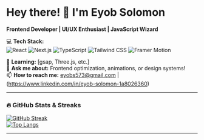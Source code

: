 # Hey there! 👋 I'm Eyob Solomon

**Frontend Developer | UI/UX Enthusiast | JavaScript Wizard**  

💻 **Tech Stack:**  
![React](https://img.shields.io/badge/-React-61DAFB?logo=react&logoColor=black)
![Next.js](https://img.shields.io/badge/-Next.js-000000?logo=next.js&logoColor=white)
![TypeScript](https://img.shields.io/badge/-TypeScript-3178C6?logo=typescript&logoColor=white)
![Tailwind CSS](https://img.shields.io/badge/-Tailwind_CSS-06B6D4?logo=tailwind-css&logoColor=white)
![Framer Motion](https://img.shields.io/badge/-Framer_Motion-0055FF?logo=framer&logoColor=white)
 
🌱 **Learning:** [gsap, Three.js, etc.]  
💬 **Ask me about:** Frontend optimization, animations, or design systems!  
📫 **How to reach me:** eyobs573@gmail.com | (https://www.linkedin.com/in/eyob-solomon-1a8026360)  

---

### **🔥 GitHub Stats & Streaks**
[![GitHub Streak](https://streak-stats.demolab.com?user=YOUR_USERNAME&theme=radical&hide_border=true)](https://git.io/streak-stats)  
[![Top Langs](https://github-readme-stats.vercel.app/api/top-langs/?username=YOUR_USERNAME&layout=compact&theme=radical&hide_border=true)](https://github.com/anuraghazra/github-readme-stats)  

---
 
